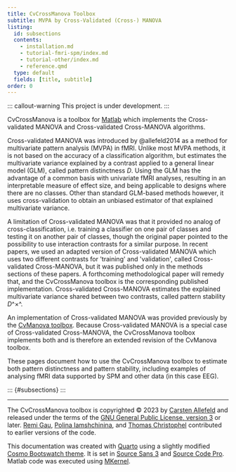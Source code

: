 ```yaml
---
title: CvCrossManova Toolbox
subtitle: MVPA by Cross-Validated (Cross-) MANOVA
listing:
  id: subsections
  contents:
    - installation.md
    - tutorial-fmri-spm/index.md
    - tutorial-other/index.md
    - reference.qmd
  type: default
  fields: [title, subtitle]
order: 0
---
```


::: callout-warning
This project is under development.
:::

CvCrossManova is a toolbox for [Matlab](https://www.mathworks.com/products/matlab.html) which implements the Cross-validated MANOVA and Cross-validated Cross-MANOVA algorithms.

Cross-validated MANOVA was introduced by @allefeld2014 as a method for multivariate pattern analysis (MVPA) in fMRI. Unlike most MVPA methods, it is not based on the accuracy of a classification algorithm, but estimates the multivariate variance explained by a contrast applied to a general linear model (GLM), called pattern distinctness *D*. Using the GLM has the advantage of a common basis with univariate fMRI analyses, resulting in an interpretable measure of effect size, and being applicable to designs where there are no classes. Other than standard GLM-based methods however, it uses cross-validation to obtain an unbiased estimator of that explained multivariate variance.

A limitation of Cross-validated MANOVA was that it provided no analog of cross-classification, i.e. training a classifier on one pair of classes and testing it on another pair of classes, though the original paper pointed to the possibility to use interaction contrasts for a similar purpose. In recent papers, we used an adapted version of Cross-validated MANOVA which uses two different contrasts for 'training' and 'validation', called Cross-validated Cross-MANOVA, but it was published only in the methods sections of these papers. A forthcoming methodological paper will remedy that, and the CvCrossManova toolbox is the corresponding published implementation. Cross-validated Cross-MANOVA estimates the explained multivariate variance shared between two contrasts, called pattern stability *D*^×^.

An implementation of Cross-validated MANOVA was provided previously by the [CvManova toolbox](https://github.com/allefeld/cvmanova). Because Cross-validated MANOVA is a special case of Cross-validated Cross-MANOVA, the CvCrossManova toolbox implements both and is therefore an extended revision of the CvManova toolbox.

These pages document how to use the CvCrossManova toolbox to estimate both pattern distinctness and pattern stability, including examples of analysing fMRI data supported by SPM and other data (in this case EEG).


::: {#subsections}
:::

***

The CvCrossManova toolbox is copyrighted © 2023 by [Carsten Allefeld](https://allefeld.github.io/) and released under the terms of the [GNU General Public License, version 3](https://www.gnu.org/licenses/gpl-3.0.en.html) or later. [Remi Gau](https://remi-gau.github.io/), [Polina Iamshchinina](https://www.timbuschman.com/LabMembers/Polina-Iamshchinina), and [Thomas Christophel](https://discolab.eu/team/thomas-christophel/) contributed to earlier versions of the code.

This documentation was created with [Quarto](https://quarto.org/) using a slightly modified [Cosmo Bootswatch theme](https://bootswatch.com/cosmo/).
It is set in [Source Sans 3](https://fonts.google.com/specimen/Source+Sans+3) and [Source Code Pro](https://fonts.google.com/specimen/Source+Code+Pro). Matlab code was executed using [MKernel](https://github.com/allefeld/mkernel).
